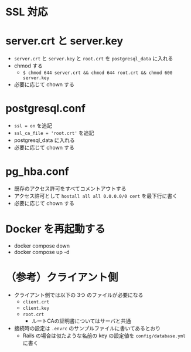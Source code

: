 # SSL 対応

# server.crt と server.key
- `server.crt` と `server.key` と `root.crt` を `postgresql_data` に入れる
- chmod する
  - `$ chmod 644 server.crt && chmod 644 root.crt && chmod 600 server.key`
- 必要に応じて chown する

# postgresql.conf
- `ssl = on` を追記
- `ssl_ca_file = 'root.crt'` を追記
- postgresql_data に入れる
- 必要に応じて chown する

# pg_hba.conf
- 既存のアクセス許可をすべてコメントアウトする
- アクセス許可として `hostall all all 0.0.0.0/0 cert` を最下行に書く
- 必要に応じて chown する

# Docker を再起動する
- docker compose down
- docker compose up -d

# （参考）クライアント側
- クライアント側では以下の 3つ のファイルが必要になる
  - `client.crt`
  - `client.key`
  - `root.crt`
    - ルートCAの証明書についてはサーバと共通
- 接続時の設定は `.envrc` のサンプルファイルに書いてあるとおり
  - Rails の場合は似たような名前の key の設定値を `config/database.yml` に書く
